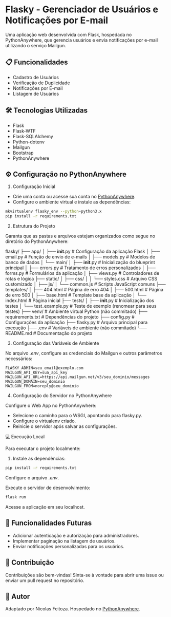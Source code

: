# Flasky - Gerenciador de Usuários e Notificações por E-mail
Uma aplicação web desenvolvida com Flask, hospedada no PythonAnywhere, que gerencia usuários e envia notificações por e-mail utilizando o serviço Mailgun.

## 📋 Funcionalidades

- Cadastro de Usuários
- Verificação de Duplicidade
- Notificações por E-mail
- Listagem de Usuários

## 🛠 Tecnologias Utilizadas

- Flask
- Flask-WTF
- Flask-SQLAlchemy
- Python-dotenv
- Mailgun
- Bootstrap
- PythonAnywhere

## ⚙️ Configuração no PythonAnywhere

1. Configuração Inicial

- Crie uma conta ou acesse sua conta no [PythonAnywhere](https://www.pythonanywhere.com/).
- Configure o ambiente virtual e instale as dependências:

```bash
mkvirtualenv flasky_env --python=python3.x
pip install -r requirements.txt
```

2. Estrutura do Projeto

Garanta que as pastas e arquivos estejam organizados como segue no diretório do PythonAnywhere:

flasky/
├── app/
│   ├── __init__.py       # Configuração da aplicação Flask
│   ├── email.py          # Função de envio de e-mails
│   ├── models.py         # Modelos de banco de dados
│   └── main/
│       ├── __init__.py   # Inicialização do blueprint principal
│       ├── errors.py     # Tratamento de erros personalizados
│       ├── forms.py      # Formulários da aplicação
│       ├── views.py      # Controladores de rotas e lógica
├── static/
│   ├── css/
│   │   └── styles.css    # Arquivo CSS customizado
│   ├── js/
│       └── common.js     # Scripts JavaScript comuns
├── templates/
│   ├── 404.html          # Página de erro 404
│   ├── 500.html          # Página de erro 500
│   ├── base.html         # Template base da aplicação
│   └── index.html        # Página inicial
├── tests/
│   ├── __init__.py       # Inicialização dos testes
│   └── test_example.py   # Teste de exemplo (renomear para seus testes)
├── venv/                 # Ambiente virtual Python (não commitado)
├── requirements.txt      # Dependências do projeto
├── config.py             # Configurações da aplicação
├── flasky.py             # Arquivo principal para execução
├── .env                  # Variáveis de ambiente (não commitado)
└── README.md             # Documentação do projeto

3. Configuração das Variáveis de Ambiente

No arquivo *.env*, configure as credenciais do Mailgun e outros parâmetros necessários:

 ```
FLASKY_ADMIN=seu_email@exemplo.com
MAILGUN_API_KEY=sua_api_key
MAILGUN_API_URL=https://api.mailgun.net/v3/seu_dominio/messages
MAILGUN_DOMAIN=seu_dominio
MAILGUN_FROM=noreply@seu_dominio
```

4. Configuração do Servidor no PythonAnywhere

Configure o Web App no PythonAnywhere:

- Selecione o caminho para o WSGI, apontando para flasky.py.
- Configure o virtualenv criado.
- Reinicie o servidor após salvar as configurações. 

💻 Execução Local

Para executar o projeto localmente:

1. Instale as dependências:

```bash
pip install -r requirements.txt
```

Configure o arquivo *.env*.

Execute o servidor de desenvolvimento: 

```bash
flask run
```

Acesse a aplicação em seu localhost.

## 🔧 Funcionalidades Futuras

- Adicionar autenticação e autorização para administradores.
- Implementar paginação na listagem de usuários.
- Enviar notificações personalizadas para os usuários. 

## 📝 Contribuição

Contribuições são bem-vindas! Sinta-se à vontade para abrir uma issue ou enviar um pull request no repositório.

## 🙋 Autor

Adaptado por Nicolas Feitoza.
Hospedado no [PythonAnywhere](https://www.pythonanywhere.com/).
